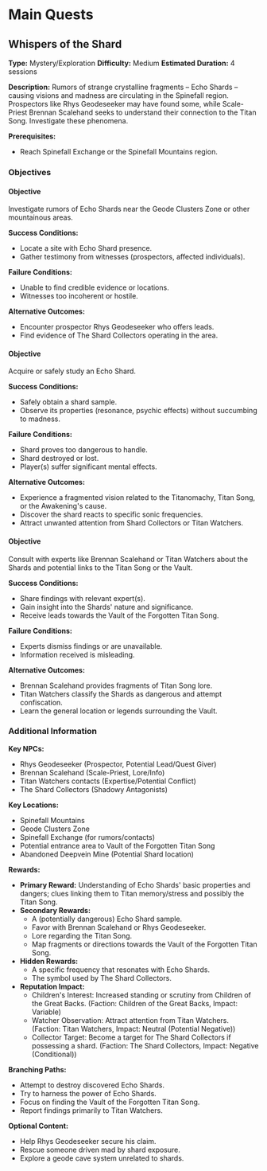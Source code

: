 # Main Quests

## Whispers of the Shard
**Type:** Mystery/Exploration
**Difficulty:** Medium
**Estimated Duration:** 4 sessions

**Description:** Rumors of strange crystalline fragments – Echo Shards – causing visions and madness are circulating in the Spinefall region. Prospectors like Rhys Geodeseeker may have found some, while Scale-Priest Brennan Scalehand seeks to understand their connection to the Titan Song. Investigate these phenomena.

**Prerequisites:**
- Reach Spinefall Exchange or the Spinefall Mountains region.

### Objectives
#### Objective
Investigate rumors of Echo Shards near the Geode Clusters Zone or other mountainous areas.

**Success Conditions:**
- Locate a site with Echo Shard presence.
- Gather testimony from witnesses (prospectors, affected individuals).

**Failure Conditions:**
- Unable to find credible evidence or locations.
- Witnesses too incoherent or hostile.

**Alternative Outcomes:**
- Encounter prospector Rhys Geodeseeker who offers leads.
- Find evidence of The Shard Collectors operating in the area.

#### Objective
Acquire or safely study an Echo Shard.

**Success Conditions:**
- Safely obtain a shard sample.
- Observe its properties (resonance, psychic effects) without succumbing to madness.

**Failure Conditions:**
- Shard proves too dangerous to handle.
- Shard destroyed or lost.
- Player(s) suffer significant mental effects.

**Alternative Outcomes:**
- Experience a fragmented vision related to the Titanomachy, Titan Song, or the Awakening's cause.
- Discover the shard reacts to specific sonic frequencies.
- Attract unwanted attention from Shard Collectors or Titan Watchers.

#### Objective
Consult with experts like Brennan Scalehand or Titan Watchers about the Shards and potential links to the Titan Song or the Vault.

**Success Conditions:**
- Share findings with relevant expert(s).
- Gain insight into the Shards' nature and significance.
- Receive leads towards the Vault of the Forgotten Titan Song.

**Failure Conditions:**
- Experts dismiss findings or are unavailable.
- Information received is misleading.

**Alternative Outcomes:**
- Brennan Scalehand provides fragments of Titan Song lore.
- Titan Watchers classify the Shards as dangerous and attempt confiscation.
- Learn the general location or legends surrounding the Vault.


### Additional Information
**Key NPCs:**
- Rhys Geodeseeker (Prospector, Potential Lead/Quest Giver)
- Brennan Scalehand (Scale-Priest, Lore/Info)
- Titan Watchers contacts (Expertise/Potential Conflict)
- The Shard Collectors (Shadowy Antagonists)

**Key Locations:**
- Spinefall Mountains
- Geode Clusters Zone
- Spinefall Exchange (for rumors/contacts)
- Potential entrance area to Vault of the Forgotten Titan Song
- Abandoned Deepvein Mine (Potential Shard location)

**Rewards:**
- **Primary Reward:** Understanding of Echo Shards' basic properties and dangers; clues linking them to Titan memory/stress and possibly the Titan Song.
- **Secondary Rewards:**
  - A (potentially dangerous) Echo Shard sample.
  - Favor with Brennan Scalehand or Rhys Geodeseeker.
  - Lore regarding the Titan Song.
  - Map fragments or directions towards the Vault of the Forgotten Titan Song.
- **Hidden Rewards:**
  - A specific frequency that resonates with Echo Shards.
  - The symbol used by The Shard Collectors.
- **Reputation Impact:**
  - Children's Interest: Increased standing or scrutiny from Children of the Great Backs. (Faction: Children of the Great Backs, Impact: Variable)
  - Watcher Observation: Attract attention from Titan Watchers. (Faction: Titan Watchers, Impact: Neutral (Potential Negative))
  - Collector Target: Become a target for The Shard Collectors if possessing a shard. (Faction: The Shard Collectors, Impact: Negative (Conditional))

**Branching Paths:**
- Attempt to destroy discovered Echo Shards.
- Try to harness the power of Echo Shards.
- Focus on finding the Vault of the Forgotten Titan Song.
- Report findings primarily to Titan Watchers.

**Optional Content:**
- Help Rhys Geodeseeker secure his claim.
- Rescue someone driven mad by shard exposure.
- Explore a geode cave system unrelated to shards.

